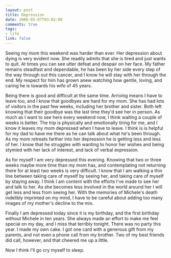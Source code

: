 ```yaml
--- 
layout: post
title: Depression
date: 2006-05-07T03:02:00
comments: true
tags:
- life
link: false
---
```

Seeing my mom this weekend was harder than ever. Her depression about dying is very evident now. She readily admits that she is tired and just wants to quit. At times you can see utter defeat and despair on her face. My father remains steadfast and dependable, he has been by her side every step of the way through out this cancer, and I know he will stay with her through the end. My respect for him has grown anew watching how gentle, loving, and caring he is towards his wife of 45 years.

Being there is good and difficult at the same time. Arriving means I have to leave too, and I know that goodbyes are hard for my mom. She has had lots of visitors in the past few weeks, including her brother and sister. Both left knowing that their goodbye was the last time they'd see her in person. As much as I want to see here every weekend now, I think waiting a couple of weeks is better. The trip is physically and emotionally tiring for me, and I know it leaves my mom depressed when I have to leave. I think is is helpful for my dad to have me there as he can talk about what he's been through. As my mom retreats farther into her depression he is getting less and less of her. I know that he struggles with wanting to honor her wishes and being stymied with her lack of interest, and lack of verbal expression.

As for myself I am very depressed this evening. Knowing that two or three weeks maybe more time than my mom has, and contemplating not returning there for at least two weeks is very difficult. I know that I am walking a thin line between taking care of myself by seeing her, and taking care of myself by staying away. I think I am content with the efforts I've made to see her and talk to her. As she becomes less involved in the world around her I will get less and less from seeing her. With the memories of Michele's death indelibly imprinted on my mind, I have to be careful about adding too many images of my mother's decline to the mix.

Finally I am depressed today since it is my birthday, and the first birthday without Michele in ten years. She always made an effort to make me feel special on my day, and I miss that terribly tonight. There was no party this year. I made my own cake. I got one card with a generous gift from my parents, and not even a phone call from my brother. Two of my best friends did call, however, and that cheered me up a little.

Now I think I'll go cry myself to sleep.
